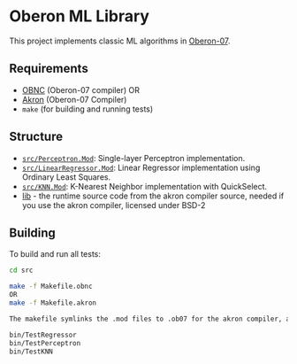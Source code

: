 # Oberon ML Library

This project implements classic ML algorithms in [Oberon-07](https://en.wikipedia.org/wiki/Oberon_(programming_language)). 

## Requirements

- [OBNC](https://miasap.se/obnc/) (Oberon-07 compiler) OR
- [Akron](https://github.com/AntKrotov/oberon-07-compiler) (Oberon-07 Compiler)
- `make` (for building and running tests)

## Structure

- [`src/Perceptron.Mod`](src/Perceptron.Mod): Single-layer Perceptron implementation.
- [`src/LinearRegressor.Mod`](src/LinearRegressor.Mod): Linear Regressor implementation using Ordinary Least Squares.
- [`src/KNN.Mod`](src/KNN.Mod): K-Nearest Neighbor implementation with QuickSelect.
- [lib](src/lib) - the runtime source code from the akron compiler source, needed if you use the akron compiler, licensed under BSD-2

## Building

To build and run all tests:

```sh
cd src

make -f Makefile.obnc
OR
make -f Makefile.akron

The makefile symlinks the .mod files to .ob07 for the akron compiler, as it accepts this extension only. 

bin/TestRegressor
bin/TestPerceptron
bin/TestKNN
```

